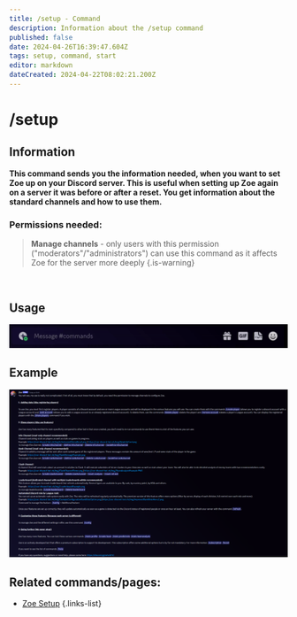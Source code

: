 ```yaml
---
title: /setup - Command
description: Information about the /setup command
published: false
date: 2024-04-26T16:39:47.604Z
tags: setup, command, start
editor: markdown
dateCreated: 2024-04-22T08:02:21.200Z
---
```


# /setup
## Information
**This command sends you the information needed, when you want to set Zoe up on your Discord server. This is useful when setting up Zoe again on a server it was before or after a reset. You get information about the standard channels and how to use them.**
<br>

### Permissions needed:
>**Manage channels** - only users with this permission ("moderators"/"administrators") can use this command as it affects Zoe for the server more deeply {.is-warning}

<br>

## Usage
![](/en_/en_setup_command.gif)
<br>
 
## Example
![](/en_/en_setup_command_example.png)
<br>
 
## Related commands/pages:
- [Zoe Setup](/en/setup/)
{.links-list}